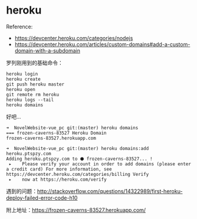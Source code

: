 # heroku
 
Reference:
- https://devcenter.heroku.com/categories/nodejs
- https://devcenter.heroku.com/articles/custom-domains#add-a-custom-domain-with-a-subdomain

罗列刚用到的基础命令：
```
heroku login
heroku create
git push heroku master
heroku open
git remote rm heroku
heroku logs --tail
heroku domains
```
好吧...
```
➜  NovelWebsite-vue_pc git:(master) heroku domains
=== frozen-caverns-83527 Heroku Domain
frozen-caverns-83527.herokuapp.com

➜  NovelWebsite-vue_pc git:(master) heroku domains:add heroku.ptspzy.com
Adding heroku.ptspzy.com to ⬢ frozen-caverns-83527... !
 ▸    Please verify your account in order to add domains (please enter a credit card) For more information, see https://devcenter.heroku.com/categories/billing Verify
 ▸    now at https://heroku.com/verify

```

遇到的问题：http://stackoverflow.com/questions/14322989/first-heroku-deploy-failed-error-code-h10

附上地址：https://frozen-caverns-83527.herokuapp.com/